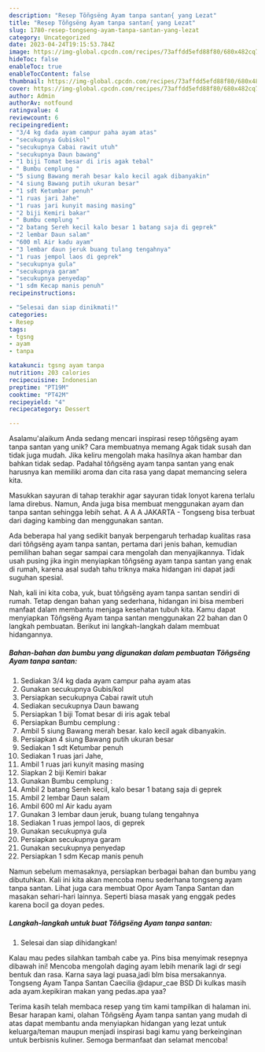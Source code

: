 ```yaml
---
description: "Resep Tõñgsëng Ayam tanpa santan{ yang Lezat"
title: "Resep Tõñgsëng Ayam tanpa santan{ yang Lezat"
slug: 1780-resep-tongseng-ayam-tanpa-santan-yang-lezat
category: Uncategorized
date: 2023-04-24T19:15:53.784Z
image: https://img-global.cpcdn.com/recipes/73affdd5efd88f80/680x482cq70/tongseng-ayam-tanpa-santan-foto-resep-utama.jpg
hideToc: false
enableToc: true
enableTocContent: false
thumbnail: https://img-global.cpcdn.com/recipes/73affdd5efd88f80/680x482cq70/tongseng-ayam-tanpa-santan-foto-resep-utama.jpg
cover: https://img-global.cpcdn.com/recipes/73affdd5efd88f80/680x482cq70/tongseng-ayam-tanpa-santan-foto-resep-utama.jpg
author: Admin
authorAv: notfound
ratingvalue: 4
reviewcount: 6
recipeingredient:
- "3/4 kg dada ayam campur paha ayam atas"
- "secukupnya Gubiskol"
- "secukupnya Cabai rawit utuh"
- "secukupnya Daun bawang"
- "1 biji Tomat besar di iris agak tebal"
- " Bumbu cemplung "
- "5 siung Bawang merah besar kalo kecil agak dibanyakin"
- "4 siung Bawang putih ukuran besar"
- "1 sdt Ketumbar penuh"
- "1 ruas jari Jahe"
- "1 ruas jari kunyit masing masing"
- "2 biji Kemiri bakar"
- " Bumbu cemplung "
- "2 batang Sereh kecil kalo besar 1 batang saja di geprek"
- "2 lembar Daun salam"
- "600 ml Air kadu ayam"
- "3 lembar daun jeruk buang tulang tengahnya"
- "1 ruas jempol laos di geprek"
- "secukupnya gula"
- "secukupnya garam"
- "secukupnya penyedap"
- "1 sdm Kecap manis penuh"
recipeinstructions:

- "Selesai dan siap dinikmati!"
categories:
- Resep
tags:
- tgsng
- ayam
- tanpa

katakunci: tgsng ayam tanpa 
nutrition: 203 calories
recipecuisine: Indonesian
preptime: "PT19M"
cooktime: "PT42M"
recipeyield: "4"
recipecategory: Dessert

---
```



Asalamu'alaikum Anda sedang mencari inspirasi resep tõñgsëng ayam tanpa santan yang unik? Cara membuatnya memang Agak tidak susah dan tidak juga mudah. Jika keliru mengolah maka hasilnya akan hambar dan bahkan tidak sedap. Padahal tõñgsëng ayam tanpa santan yang enak harusnya kan memiliki aroma dan cita rasa yang dapat memancing selera kita.


Masukkan sayuran di tahap terakhir agar sayuran tidak lonyot karena terlalu lama direbus. Namun, Anda juga bisa membuat menggunakan ayam dan tanpa santan sehingga lebih sehat. A A A JAKARTA - Tongseng bisa terbuat dari daging kambing dan menggunakan santan.

Ada beberapa hal yang sedikit banyak berpengaruh terhadap kualitas rasa dari tõñgsëng ayam tanpa santan, pertama dari jenis bahan, kemudian pemilihan bahan segar sampai cara mengolah dan menyajikannya. Tidak usah pusing jika ingin menyiapkan tõñgsëng ayam tanpa santan yang enak di rumah, karena asal sudah tahu triknya maka hidangan ini dapat jadi suguhan spesial.


Nah, kali ini kita coba, yuk, buat tõñgsëng ayam tanpa santan sendiri di rumah. Tetap dengan bahan yang sederhana, hidangan ini bisa memberi manfaat dalam membantu menjaga kesehatan tubuh kita. Kamu dapat menyiapkan Tõñgsëng Ayam tanpa santan menggunakan 22 bahan dan 0 langkah pembuatan. Berikut ini langkah-langkah dalam membuat hidangannya.

<!--inarticleads1-->

##### Bahan-bahan dan bumbu yang digunakan dalam pembuatan Tõñgsëng Ayam tanpa santan:

1. Sediakan 3/4 kg dada ayam campur paha ayam atas
1. Gunakan secukupnya Gubis/kol
1. Persiapkan secukupnya Cabai rawit utuh
1. Sediakan secukupnya Daun bawang
1. Persiapkan 1 biji Tomat besar di iris agak tebal
1. Persiapkan  Bumbu cemplung :
1. Ambil 5 siung Bawang merah besar. kalo kecil agak dibanyakin.
1. Persiapkan 4 siung Bawang putih ukuran besar
1. Sediakan 1 sdt Ketumbar penuh
1. Sediakan 1 ruas jari Jahe,
1. Ambil 1 ruas jari kunyit masing masing
1. Siapkan 2 biji Kemiri bakar
1. Gunakan  Bumbu cemplung :
1. Ambil 2 batang Sereh kecil, kalo besar 1 batang saja di geprek
1. Ambil 2 lembar Daun salam
1. Ambil 600 ml Air kadu ayam
1. Gunakan 3 lembar daun jeruk, buang tulang tengahnya
1. Sediakan 1 ruas jempol laos, di geprek
1. Gunakan secukupnya gula
1. Persiapkan secukupnya garam
1. Gunakan secukupnya penyedap
1. Persiapkan 1 sdm Kecap manis penuh


Namun sebelum memasaknya, persiapkan berbagai bahan dan bumbu yang dibutuhkan. Kali ini kita akan mencoba menu sederhana tongseng ayam tanpa santan. Lihat juga cara membuat Opor Ayam Tanpa Santan dan masakan sehari-hari lainnya. Seperti biasa masak yang enggak pedes karena bocil ga doyan pedes. 

<!--inarticleads2-->

##### Langkah-langkah untuk buat Tõñgsëng Ayam tanpa santan:


1. Selesai dan siap dihidangkan!

Kalau mau pedes silahkan tambah cabe ya. Pins bisa menyimak resepnya dibawah ini! Mencoba mengolah daging ayam lebih menarik lagi dr segi bentuk dan rasa. Karna saya lagi puasa,jadi blm bisa mersakannya. Tongseng Ayam Tanpa Santan Caecilia @dapur_cae BSD Di kulkas masih ada ayam.kepikiran makan yang pedas.apa yaa? 

Terima kasih telah membaca resep yang tim kami tampilkan di halaman ini. Besar harapan kami, olahan Tõñgsëng Ayam tanpa santan yang mudah di atas dapat membantu anda menyiapkan hidangan yang lezat untuk keluarga/teman maupun menjadi inspirasi bagi kamu yang berkeinginan untuk berbisnis kuliner. Semoga bermanfaat dan selamat mencoba!
